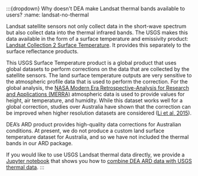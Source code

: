 :::{dropdown} Why doesn't DEA make Landsat thermal bands available to users?
:name: landsat-no-thermal

Landsat satellite sensors not only collect data in the short-wave spectrum but also collect data into the thermal
infrared bands. The USGS makes this data available in the form of a surface temperature and emissivity product:
[Landsat Collection 2 Surface Temperature](https://www.usgs.gov/landsat-missions/landsat-collection-2-surface-temperature).
It provides this separately to the surface reflectance products.

This USGS Surface Temperature product is a global product that uses global datasets to perform
corrections on the data that are collected by the satellite sensors. The land surface temperature outputs are very
sensitive to the atmospheric profile data that is used to perform the correction. For the global analysis, the
[NASA Modern Era Retrospective-Analysis for Research and Applications (MERRA)](https://gmao.gsfc.nasa.gov/reanalysis/MERRA-2/)
atmospheric data is used to provide values for height, air temperature, and humidity. While this dataset works
well for a global correction, studies over Australia have shown that the correction can be improved
when higher resolution datasets are considered ([Li et al, 2015](https://mssanz.org.au/modsim2015/L11/li.pdf)).

DEA’s ARD product provides high-quality data corrections for Australian conditions. At present, we do not produce a
custom land surface temperature dataset for Australia, and so we have not included the thermal bands in our ARD package.

If you would like to use USGS Landsat thermal data directly, we provide a
[Jupyter notebook](/notebooks/How_to_guides/Planetary_computer/#Load-time-series-satellite-data-from-Microsoft-Planetary-Computer)
that shows you how to [combine DEA ARD data with USGS thermal data](/notebooks/How_to_guides/Planetary_computer/#Load-time-series-satellite-data-from-Microsoft-Planetary-Computer).
:::

